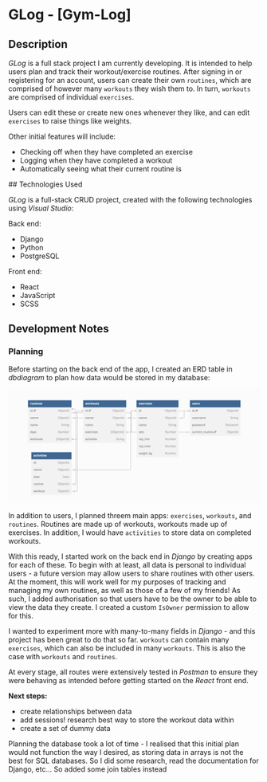 # GLog - [Gym-Log]

## Description

*GLog* is a full stack project I am currently developing. It is intended to help users plan and track their workout/exercise routines. After signing in or registering for an account, users can create their own `routines`, which are comprised of however many `workouts` they wish them to. In turn, `workouts` are comprised of individual `exercises`.

Users can edit these or create new ones whenever they like, and can edit `exercises` to raise things like weights.

Other initial features will include:
* Checking off when they have completed an exercise
* Logging when they have completed a workout
* Automatically seeing what their current routine is

## Technologies Used

*GLog* is a full-stack CRUD project, created with the following technologies using *Visual Studio*:

Back end:
* Django
* Python
* PostgreSQL

Front end:
* React
* JavaScript
* SCSS

## Development Notes

### Planning

Before starting on the back end of the app, I created an ERD table in *dbdiagram* to plan how data would be stored in my database:

![ERD](./images/erd.png)

In addition to users, I planned threem main apps: `exercises`, `workouts`, and `routines`. Routines are made up of workouts, workouts made up of exercises. In addition, I would have `activities` to store data on completed workouts.

With this ready, I started work on the back end in *Django* by creating apps for each of these. To begin with at least, all data is personal to individual users - a future version may allow users to share routines with other users. At the moment, this will work well for my purposes of tracking and managing my own routines, as well as those of a few of my friends! As such, I added authorisation so that users have to be the owner to be able to view the data they create. I created a custom `IsOwner` permission to allow for this.

I wanted to experiment more with many-to-many fields in *Django* - and this project has been great to do that so far. `workouts` can contain many `exercises`, which can also be included in many `workouts`. This is also the case with `workouts` and `routines`.

At every stage, all routes were extensively tested in *Postman* to ensure they were behaving as intended before getting started on the *React* front end.

**Next steps:**
* create relationships between data
* add sessions! research best way to store the workout data within
* create a set of dummy data


Planning the database took a lot of time - I realised that this initial plan would not function the way I desired, as storing data in arrays is not the best for SQL databases. So I did some research, read the documentation for Django, etc... So added some join tables instead